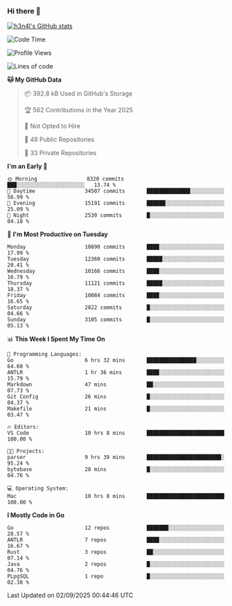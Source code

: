 ### Hi there 👋

[![h3n4l's GitHub stats](https://github-readme-stats.vercel.app/api?username=h3n4l&count_private=true&show_icons=true&theme=radical)](https://github.com/h3n4l/github-readme-stats)

<!--START_SECTION:waka-->
![Code Time](http://img.shields.io/badge/Code%20Time-2%2C282%20hrs%208%20mins-blue)

![Profile Views](http://img.shields.io/badge/Profile%20Views-0-blue)

![Lines of code](https://img.shields.io/badge/From%20Hello%20World%20I%27ve%20Written-22.7%20million%20lines%20of%20code-blue)

**🐱 My GitHub Data** 

> 📦 392.8 kB Used in GitHub's Storage 
 > 
> 🏆 562 Contributions in the Year 2025
 > 
> 🚫 Not Opted to Hire
 > 
> 📜 48 Public Repositories 
 > 
> 🔑 33 Private Repositories 
 > 
**I'm an Early 🐤** 

```text
🌞 Morning                8320 commits        ███░░░░░░░░░░░░░░░░░░░░░░   13.74 % 
🌆 Daytime                34507 commits       ██████████████░░░░░░░░░░░   56.99 % 
🌃 Evening                15191 commits       ██████░░░░░░░░░░░░░░░░░░░   25.09 % 
🌙 Night                  2530 commits        █░░░░░░░░░░░░░░░░░░░░░░░░   04.18 % 
```
📅 **I'm Most Productive on Tuesday** 

```text
Monday                   10890 commits       ████░░░░░░░░░░░░░░░░░░░░░   17.99 % 
Tuesday                  12360 commits       █████░░░░░░░░░░░░░░░░░░░░   20.41 % 
Wednesday                10166 commits       ████░░░░░░░░░░░░░░░░░░░░░   16.79 % 
Thursday                 11121 commits       █████░░░░░░░░░░░░░░░░░░░░   18.37 % 
Friday                   10084 commits       ████░░░░░░░░░░░░░░░░░░░░░   16.65 % 
Saturday                 2822 commits        █░░░░░░░░░░░░░░░░░░░░░░░░   04.66 % 
Sunday                   3105 commits        █░░░░░░░░░░░░░░░░░░░░░░░░   05.13 % 
```


📊 **This Week I Spent My Time On** 

```text
💬 Programming Languages: 
Go                       6 hrs 32 mins       ████████████████░░░░░░░░░   64.60 % 
ANTLR                    1 hr 36 mins        ████░░░░░░░░░░░░░░░░░░░░░   15.79 % 
Markdown                 47 mins             ██░░░░░░░░░░░░░░░░░░░░░░░   07.73 % 
Git Config               26 mins             █░░░░░░░░░░░░░░░░░░░░░░░░   04.37 % 
Makefile                 21 mins             █░░░░░░░░░░░░░░░░░░░░░░░░   03.47 % 

🔥 Editors: 
VS Code                  10 hrs 8 mins       █████████████████████████   100.00 % 

🐱‍💻 Projects: 
parser                   9 hrs 39 mins       ████████████████████████░   95.24 % 
bytebase                 28 mins             █░░░░░░░░░░░░░░░░░░░░░░░░   04.76 % 

💻 Operating System: 
Mac                      10 hrs 8 mins       █████████████████████████   100.00 % 
```

**I Mostly Code in Go** 

```text
Go                       12 repos            ███████░░░░░░░░░░░░░░░░░░   28.57 % 
ANTLR                    7 repos             ████░░░░░░░░░░░░░░░░░░░░░   16.67 % 
Rust                     3 repos             ██░░░░░░░░░░░░░░░░░░░░░░░   07.14 % 
Java                     2 repos             █░░░░░░░░░░░░░░░░░░░░░░░░   04.76 % 
PLpgSQL                  1 repo              █░░░░░░░░░░░░░░░░░░░░░░░░   02.38 % 
```




 Last Updated on 02/09/2025 00:44:46 UTC
<!--END_SECTION:waka-->

